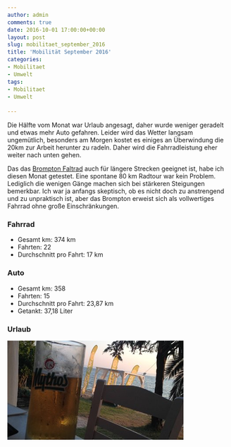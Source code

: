 ```yaml
---
author: admin
comments: true
date: 2016-10-01 17:00:00+00:00
layout: post
slug: mobilitaet_september_2016
title: 'Mobilität September 2016'
categories:
- Mobilitaet
- Umwelt
tags:
- Mobilitaet
- Umwelt

---
```


Die Hälfte vom Monat war Urlaub angesagt, daher wurde weniger geradelt und etwas mehr Auto gefahren. Leider wird das Wetter langsam ungemütlich, besonders am Morgen kostet es einiges an Überwindung die 20km zur Arbeit herunter zu radeln. Daher wird die Fahrradleistung eher weiter nach unten gehen. 

Das das [Brompton Faltrad](http://andydunkel.net/radfahren/umwelt/2016/02/28/brompton_faltrad.html) auch für längere Strecken geeignet ist, habe ich diesen Monat getestet. Eine spontane 80 km Radtour war kein Problem. Lediglich die wenigen Gänge machen sich bei stärkeren Steigungen bemerkbar. Ich war ja anfangs skeptisch, ob es nicht doch zu anstrengend und zu unpraktisch ist, aber das Brompton erweist sich als vollwertiges Fahrrad ohne große Einschränkungen.

### Fahrrad

- Gesamt km: 374 km
- Fahrten: 22
- Durchschnitt pro Fahrt: 17 km


### Auto

- Gesamt km: 358
- Fahrten: 15
- Durchschnitt pro Fahrt: 23,87 km
- Getankt: 37,18 Liter

### Urlaub

![](/assets/uploads/2016/10/urlaub.jpg)
